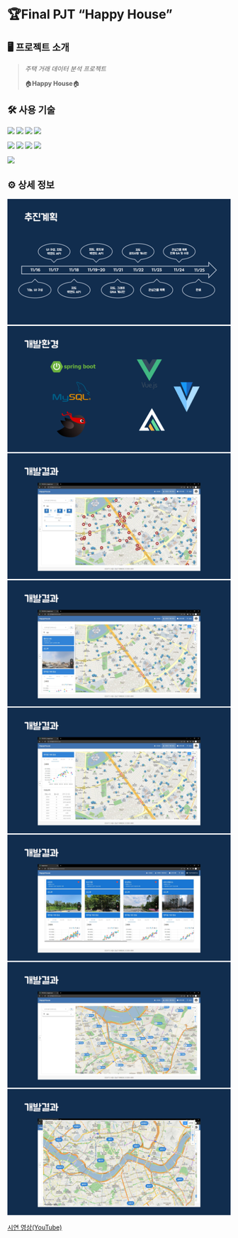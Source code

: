 # 🏆Final PJT “Happy House”

## 🖥️ 프로젝트 소개

> _주택 거래 데이터 분석 프로젝트_
>
> 🏠**Happy House**🏠

## 🛠️ 사용 기술
<p>
<img src="https://img.shields.io/badge/Language-Java-007396?style=flat&logo=java&logoColor=white">
<img src="https://img.shields.io/badge/Framework-SpringFramework-6DB33F?style=flat&logo=spring&logoColor=white">
<img src="https://img.shields.io/badge/Database-MySql-F80000?style=flat&logo=mysql&logoColor=white">
<img src="https://img.shields.io/badge/Framework-MyBatis-lightgreen?style=flat">
</p>
<p>
<img src="https://img.shields.io/badge/Language-JavaScript-F7DF1E?style=flat&logo=javascript&logoColor=white"> 
<img src="https://img.shields.io/badge/Framework-Vue-D22128?style=flat&logo=vue.js&logoColor=white"> 
<img src="https://img.shields.io/badge/Library-Vuetify-1867C0?style=flat&logo=vuetify&logoColor=AEDDFF">
<img src="https://img.shields.io/badge/Library-ApexCharts.js-lightgreen?style=flat">
</p>
<p>
<img src="https://img.shields.io/badge/API-Kakao_Map-red?style=flat">
</p>

## ⚙ 상세 정보

![](https://github.com/movebxeax/WhereIsMyHome_Final/blob/master/docs_img/1.png)
![](https://github.com/movebxeax/WhereIsMyHome_Final/blob/master/docs_img/2.png)
![](https://github.com/movebxeax/WhereIsMyHome_Final/blob/master/docs_img/3.png)
![](https://github.com/movebxeax/WhereIsMyHome_Final/blob/master/docs_img/4.png)
![](https://github.com/movebxeax/WhereIsMyHome_Final/blob/master/docs_img/5.png)
![](https://github.com/movebxeax/WhereIsMyHome_Final/blob/master/docs_img/6.png)
![](https://github.com/movebxeax/WhereIsMyHome_Final/blob/master/docs_img/7.png)
![](https://github.com/movebxeax/WhereIsMyHome_Final/blob/master/docs_img/8.png)

[시연 영상(YouTube)](https://youtu.be/AVhA-5150Mk)
